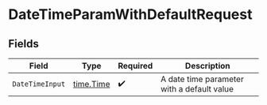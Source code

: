 # DateTimeParamWithDefaultRequest


## Fields

| Field                                      | Type                                       | Required                                   | Description                                |
| ------------------------------------------ | ------------------------------------------ | ------------------------------------------ | ------------------------------------------ |
| `DateTimeInput`                            | [time.Time](https://pkg.go.dev/time#Time)  | :heavy_check_mark:                         | A date time parameter with a default value |